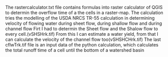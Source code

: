 The rastercalculator.txt file contains formulas into raster calculator of QGIS to determin the overflow time of a the cells in a raster-map.
The calculation tries the modelling of the USDA NRCS TR-55 calculation in determining velocity of flowing water during sheet flow, during shallow flow and during channel flow
Firt I had to determin the Sheet flow and the Shalow flow to every cell.(vSHSHrk.tif) From this I can estimate a water yield, from that I can calculate the velocity of the channel flow too(vSHSHCHrk.tif)
The last cflwTrk.tif file is an input data of the python calculation, which calculates the total runoff time of a cell until the bottom of a watershed basin
